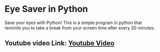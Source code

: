 # Eye Saver in Python
Save your eyes with Python!
This is a simple program in python that reminds you to take a break from your screen time after every 30 minutes.
## Youtube video Link: [Youtube Video](https://youtube.com/watch?v=L_ZziRpqESQ)
